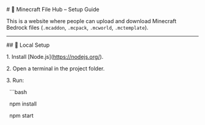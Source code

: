\# 🚀 Minecraft File Hub – Setup Guide



This is a website where people can upload and download Minecraft Bedrock files (`.mcaddon`, `.mcpack`, `.mcworld`, `.mctemplate`).



---



\## 🔧 Local Setup

1\. Install \[Node.js](https://nodejs.org/).

2\. Open a terminal in the project folder.

3\. Run:

&nbsp;  ```bash

&nbsp;  npm install

&nbsp;  npm start



